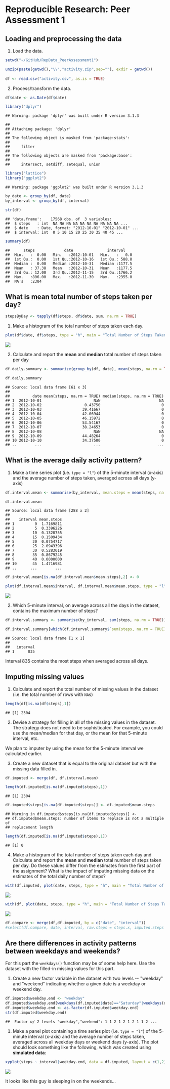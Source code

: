 # Reproducible Research: Peer Assessment 1


## Loading and preprocessing the data

1. Load the data.


```r
setwd("~/GitHub/RepData_PeerAssessment1")

unzip(paste(getwd(),"\\","activity.zip",sep=""), exdir = getwd())
        
df <- read.csv("activity.csv", as.is = TRUE)
```

2. Process/transform the data.


```r
df$date <- as.Date(df$date)

library("dplyr")
```

```
## Warning: package 'dplyr' was built under R version 3.1.3
```

```
## 
## Attaching package: 'dplyr'
## 
## The following object is masked from 'package:stats':
## 
##     filter
## 
## The following objects are masked from 'package:base':
## 
##     intersect, setdiff, setequal, union
```

```r
library("lattice")
library("ggplot2")
```

```
## Warning: package 'ggplot2' was built under R version 3.1.3
```

```r
by_date <- group_by(df, date)
by_interval <- group_by(df, interval)

str(df)
```

```
## 'data.frame':	17568 obs. of  3 variables:
##  $ steps   : int  NA NA NA NA NA NA NA NA NA NA ...
##  $ date    : Date, format: "2012-10-01" "2012-10-01" ...
##  $ interval: int  0 5 10 15 20 25 30 35 40 45 ...
```

```r
summary(df)
```

```
##      steps             date               interval     
##  Min.   :  0.00   Min.   :2012-10-01   Min.   :   0.0  
##  1st Qu.:  0.00   1st Qu.:2012-10-16   1st Qu.: 588.8  
##  Median :  0.00   Median :2012-10-31   Median :1177.5  
##  Mean   : 37.38   Mean   :2012-10-31   Mean   :1177.5  
##  3rd Qu.: 12.00   3rd Qu.:2012-11-15   3rd Qu.:1766.2  
##  Max.   :806.00   Max.   :2012-11-30   Max.   :2355.0  
##  NA's   :2304
```

## What is mean total number of steps taken per day?


```r
stepsByDay <- tapply(df$steps, df$date, sum, na.rm = TRUE)
```

1. Make a histogram of the total number of steps taken each day.


```r
plot(df$date, df$steps, type = "h", main = "Total Number of Steps Taken Each Day", ylab = "# of Steps", xlab = "Date")
```

![](PA1_template_files/figure-html/unnamed-chunk-4-1.png) 

2. Calculate and report the **mean** and **median** total number of steps taken per day


```r
df.daily.summary <- summarize(group_by(df, date), mean(steps, na.rm = TRUE), median(steps, na.rm = TRUE))

df.daily.summary
```

```
## Source: local data frame [61 x 3]
## 
##          date mean(steps, na.rm = TRUE) median(steps, na.rm = TRUE)
## 1  2012-10-01                       NaN                          NA
## 2  2012-10-02                   0.43750                           0
## 3  2012-10-03                  39.41667                           0
## 4  2012-10-04                  42.06944                           0
## 5  2012-10-05                  46.15972                           0
## 6  2012-10-06                  53.54167                           0
## 7  2012-10-07                  38.24653                           0
## 8  2012-10-08                       NaN                          NA
## 9  2012-10-09                  44.48264                           0
## 10 2012-10-10                  34.37500                           0
## ..        ...                       ...                         ...
```

## What is the average daily activity pattern?

1. Make a time series plot (i.e. `type = "l"`) of the 5-minute interval (x-axis) and the average number of steps taken, averaged across all days (y-axis)


```r
df.interval.mean <- summarise(by_interval, mean.steps = mean(steps, na.rm = TRUE))

df.interval.mean
```

```
## Source: local data frame [288 x 2]
## 
##    interval mean.steps
## 1         0  1.7169811
## 2         5  0.3396226
## 3        10  0.1320755
## 4        15  0.1509434
## 5        20  0.0754717
## 6        25  2.0943396
## 7        30  0.5283019
## 8        35  0.8679245
## 9        40  0.0000000
## 10       45  1.4716981
## ..      ...        ...
```

```r
df.interval.mean[is.na(df.interval.mean$mean.steps),2] <- 0

plot(df.interval.mean$interval, df.interval.mean$mean.steps, type = "l", main = "Avg Steps by Interval", xlab = "Interval", ylab = "Avg Steps")
```

![](PA1_template_files/figure-html/unnamed-chunk-6-1.png) 

2. Which 5-minute interval, on average across all the days in the dataset, contains the maximum number of steps?


```r
df.interval.summary <- summarise(by_interval, sum(steps, na.rm = TRUE))

df.interval.summary[which(df.interval.summary$`sum(steps, na.rm = TRUE)`==max(df.interval.summary$`sum(steps, na.rm = TRUE)`)),1]
```

```
## Source: local data frame [1 x 1]
## 
##   interval
## 1      835
```

Interval 835 contains the most steps when averaged across all days.

## Imputing missing values

1. Calculate and report the total number of missing values in the dataset (i.e. the total number of rows with `NA`s)


```r
length(df[is.na(df$steps),1])
```

```
## [1] 2304
```

2. Devise a strategy for filling in all of the missing values in the dataset. The strategy does not need to be sophisticated. For example, you could use the mean/median for that day, or the mean for that 5-minute interval, etc.

We plan to imputer by using the mean for the 5-minute interval we calculated earlier.

3. Create a new dataset that is equal to the original dataset but with the missing data filled in.


```r
df.imputed <- merge(df, df.interval.mean)

length(df.imputed[is.na(df.imputed$steps),1])
```

```
## [1] 2304
```

```r
df.imputed$steps[is.na(df.imputed$steps)] <- df.imputed$mean.steps
```

```
## Warning in df.imputed$steps[is.na(df.imputed$steps)] <-
## df.imputed$mean.steps: number of items to replace is not a multiple of
## replacement length
```

```r
length(df.imputed[is.na(df.imputed$steps),1])
```

```
## [1] 0
```

4. Make a histogram of the total number of steps taken each day and Calculate and report the **mean** and **median** total number of steps taken per day. Do these values differ from the estimates from the first part of the assignment? What is the impact of imputing missing data on the estimates of the total daily number of steps?


```r
with(df.imputed, plot(date, steps, type = "h", main = "Total Number of Steps Taken Each Day After Cleanup"))
```

![](PA1_template_files/figure-html/unnamed-chunk-10-1.png) 

```r
with(df, plot(date, steps, type = "h", main = "Total Number of Steps Taken Each Day", ylab = "# of Steps", xlab = "Date"))
```

![](PA1_template_files/figure-html/unnamed-chunk-10-2.png) 

```r
df.compare <- merge(df,df.imputed, by = c("date", "interval"))
#select(df.compare, date, interval, raw.steps = steps.x, imputed.steps = steps.y)
```
## Are there differences in activity patterns between weekdays and weekends?
For this part the `weekdays()` function may be of some help here. Use
the dataset with the filled-in missing values for this part.

1. Create a new factor variable in the dataset with two levels -- "weekday" and "weekend" indicating whether a given date is a weekday or weekend day.


```r
df.imputed$weekday.end <- "weekday"
df.imputed$weekday.end[weekdays(df.imputed$date)=="Saturday"|weekdays(df.imputed$date)=="Sunday"] <- "weekend"
df.imputed$weekday.end <- as.factor(df.imputed$weekday.end)
str(df.imputed$weekday.end)
```

```
##  Factor w/ 2 levels "weekday","weekend": 1 1 2 1 2 1 2 1 1 2 ...
```

1. Make a panel plot containing a time series plot (i.e. `type = "l"`) of the 5-minute interval (x-axis) and the average number of steps taken, averaged across all weekday days or weekend days (y-axis). The plot should look something like the following, which was created using **simulated data**:


```r
xyplot(steps ~ interval|weekday.end, data = df.imputed, layout = c(1,2), type = "l")
```

![](PA1_template_files/figure-html/unnamed-chunk-12-1.png) 

It looks like this guy is sleeping in on the weekends...
